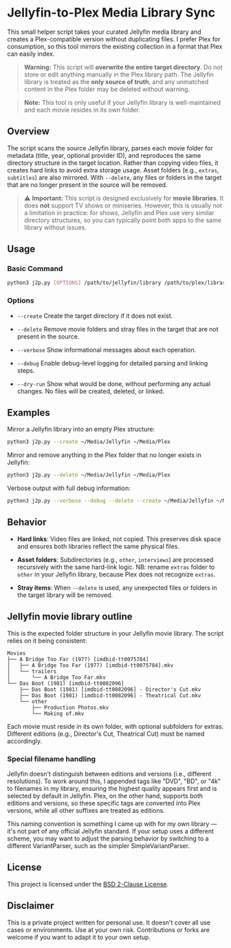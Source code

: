 # Jellyfin-to-Plex Media Library Sync

This small helper script takes your curated Jellyfin media library and creates a Plex-compatible version without duplicating files. I prefer Plex for consumption, so this tool mirrors the existing collection in a format that Plex can easily index.

> **Warning:** This script will **overwrite the entire target directory**. Do not store or edit anything manually in the Plex library path. The Jellyfin library is treated as the **only source of truth**, and any unmatched content in the Plex folder may be deleted without warning.

> **Note:** This tool is only useful if your Jellyfin library is well-maintained and each movie resides in its own folder.

## Overview

The script scans the source Jellyfin library, parses each movie folder for metadata (title, year, optional provider ID), and reproduces the same directory structure in the target location. Rather than copying video files, it creates hard links to avoid extra storage usage. Asset folders (e.g., `extras`, `subtitles`) are also mirrored. With `--delete`, any files or folders in the target that are no longer present in the source will be removed.

> ⚠️ **Important:** This script is designed exclusively for **movie libraries**. It does **not** support TV shows or miniseries. However, this is usually not a limitation in practice: for shows, Jellyfin and Plex use very similar directory structures, so you can typically point both apps to the same library without issues.

## Usage

### Basic Command

```bash
python3 j2p.py [OPTIONS] /path/to/jellyfin/library /path/to/plex/library
```

### Options

- `--create`
  Create the target directory if it does not exist.

- `--delete`
  Remove movie folders and stray files in the target that are not present in the source.

- `--verbose`
  Show informational messages about each operation.

- `--debug`
  Enable debug-level logging for detailed parsing and linking steps.

- `--dry-run`
  Show what would be done, without performing any actual changes. No files will be created, deleted, or linked.

## Examples

Mirror a Jellyfin library into an empty Plex structure:

```bash
python3 j2p.py --create ~/Media/Jellyfin ~/Media/Plex
```

Mirror and remove anything in the Plex folder that no longer exists in Jellyfin:

```bash
python3 j2p.py --delete ~/Media/Jellyfin ~/Media/Plex
```

Verbose output with full debug information:

```bash
python3 j2p.py --verbose --debug --delete --create ~/Media/Jellyfin ~/Media/Plex
```

## Behavior

- **Hard links**: Video files are linked, not copied. This preserves disk space and ensures both libraries reflect the same physical files.

- **Asset folders**: Subdirectories (e.g., `other`, `interviews`) are processed recursively with the same hard-link logic. NB: rename `extras` folder to `other` in your Jellyfin library, because Plex does not recognize `extras`.

- **Stray items**: When `--delete` is used, any unexpected files or folders in the target library will be removed.

## Jellyfin movie library outline

This is the expected folder structure in your Jellyfin movie library. The script relies on it being consistent:

```
Movies
├── A Bridge Too Far (1977) [imdbid-tt0075784]
│   ├── A Bridge Too Far (1977) [imdbid-tt0075784].mkv
│   └── trailers
│       └── A Bridge Too Far.mkv
└── Das Boot (1981) [imdbid-tt0082096]
    ├── Das Boot (1981) [imdbid-tt0082096] - Director's Cut.mkv
    ├── Das Boot (1981) [imdbid-tt0082096] - Theatrical Cut.mkv
    └── other
        ├── Production Photos.mkv
        └── Making of.mkv
```

Each movie must reside in its own folder, with optional subfolders for extras. Different editions (e.g., Director's Cut, Theatrical Cut) must be named accordingly.

### Special filename handling

Jellyfin doesn't distinguish between editions and versions (i.e., different resolutions). To work around this, I appended tags like "DVD", "BD", or "4k" to filenames in my library, ensuring the highest quality appears first and is selected by default in Jellyfin. Plex, on the other hand, supports both editions and versions, so these specific tags are converted into Plex versions, while all other suffixes are treated as editions.

This naming convention is something I came up with for my own library — it's not part of any official Jellyfin standard. If your setup uses a different scheme, you may want to adjust the parsing behavior by switching to a different VariantParser, such as the simpler SimpleVariantParser.

## License

This project is licensed under the [BSD 2-Clause License](./LICENSE).

## Disclaimer

This is a private project written for personal use. It doesn't cover all use cases or environments. Use at your own risk. Contributions or forks are welcome if you want to adapt it to your own setup.
